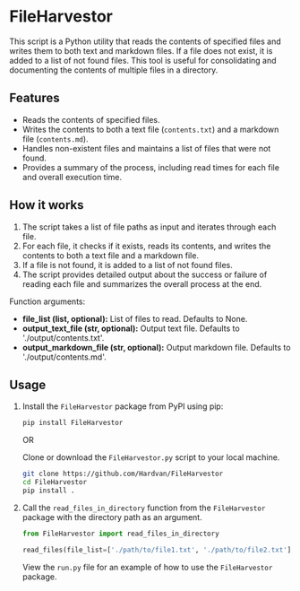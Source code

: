 # FileHarvestor

This script is a Python utility that reads the contents of specified files and writes them to both text and markdown files. If a file does not exist, it is added to a list of not found files. This tool is useful for consolidating and documenting the contents of multiple files in a directory.

## Features

- Reads the contents of specified files.
- Writes the contents to both a text file (`contents.txt`) and a markdown file (`contents.md`).
- Handles non-existent files and maintains a list of files that were not found.
- Provides a summary of the process, including read times for each file and overall execution time.

## How it works

1. The script takes a list of file paths as input and iterates through each file.
2. For each file, it checks if it exists, reads its contents, and writes the contents to both a text file and a markdown file.
3. If a file is not found, it is added to a list of not found files.
4. The script provides detailed output about the success or failure of reading each file and summarizes the overall process at the end.

Function arguments:

- **file_list (list, optional):** List of files to read. Defaults to None.
- **output_text_file (str, optional):** Output text file. Defaults to './output/contents.txt'.
- **output_markdown_file (str, optional):** Output markdown file. Defaults to './output/contents.md'.

## Usage

1. Install the `FileHarvestor` package from PyPI using pip:

   ```bash
   pip install FileHarvestor
   ```

   OR

   Clone or download the `FileHarvestor.py` script to your local machine.

   ```bash
   git clone https://github.com/Hardvan/FileHarvestor
   cd FileHarvestor
   pip install .
   ```

2. Call the `read_files_in_directory` function from the `FileHarvestor` package with the directory path as an argument.

   ```python
   from FileHarvestor import read_files_in_directory

   read_files(file_list=['./path/to/file1.txt', './path/to/file2.txt'], output_text_file='./output/contents.txt', output_markdown_file='./output/contents.md')
   ```

   View the `run.py` file for an example of how to use the `FileHarvestor` package.
